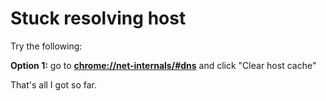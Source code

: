 # Stuck resolving host

Try the following:

**Option 1:** go to **[chrome://net-internals/#dns](chrome://net-internals/#dns)** and click "Clear host cache"

That's all I got so far.
